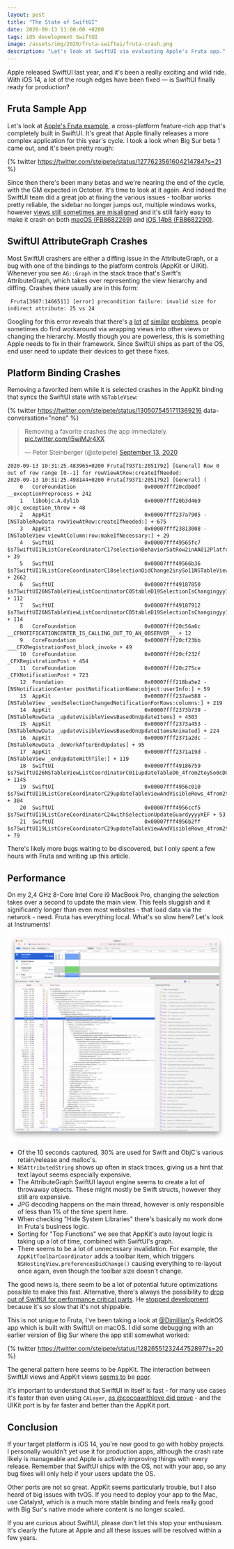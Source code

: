 ```yaml
---
layout: post
title: "The State of SwiftUI"
date: 2020-09-13 11:00:00 +0200
tags: iOS development SwiftUI
image: /assets/img/2020/fruta-swiftui/fruta-crash.png
description: "Let's look at SwiftUI via evaluating Apple's Fruta app."
---
```


<style type="text/css">
div.post-content > img:first-child { display:none; }
</style>

Apple released SwiftUI last year, and it's been a really exciting and wild ride. With iOS 14, a lot of the rough edges have been fixed — is SwiftUI finally ready for production?

## Fruta Sample App

Let's look at [Apple's Fruta example](https://developer.apple.com/documentation/app_clips/fruta_building_a_feature-rich_app_with_swiftui), a cross-platform feature-rich app that's completely built in SwiftUI. It's great that Apple finally releases a more complex application for this year's cycle. I took a look when Big Sur beta 1 came out, and it's been pretty rough:

{% twitter https://twitter.com/steipete/status/1277623561604214784?s=21 %}

Since then there's been many betas and we're nearing the end of the cycle, with the GM expected in October. It's time to look at it again. And indeed the SwiftUI team did a great job at fixing the various issues - toolbar works pretty reliable, the sidebar no longer jumps out, multiple windows works, however [views still sometimes are misaligned](https://twitter.com/steipete/status/1305054121523916806?s=21) and it's still fairly easy to make it crash on both [macOS (FB8682269)](https://twitter.com/steipete/status/1305051342596177921?s=21) and [iOS 14b8 (FB8682290)](https://twitter.com/steipete/status/1305052083989684224?s=21).

## SwiftUI AttributeGraph Crashes

Most SwiftUI crashers are either a diffing issue in the AttributeGraph, or a bug with one of the bindings to the platform controls (AppKit or UIKit). Whenever you see `AG::Graph` in the stack trace that's Swift's AttributeGraph, which takes over representing the view hierarchy and diffing. Crashes there usually are in this form:

```
 Fruta[3607:1466511] [error] precondition failure: invalid size for indirect attribute: 25 vs 24
```

Googling for this error reveals that there's [a](https://github.com/fermoya/SwiftUIPager/issues/60) [lot](https://developer.apple.com/forums/thread/129171) [of](https://stackoverflow.com/questions/58304009/how-to-debug-precondition-failure-in-xcode) [similar](https://www.reddit.com/r/SwiftUI/comments/fosrbf/precondition_failure_invalid_input_index/) [problems](https://twitter.com/steipete/status/1258762457805455361), people sometimes do find workaround via wrapping views into other views or changing the hierarchy. Mostly though you are powerless, this is something Apple needs to fix in their framework. Since SwiftUI ships as part of the OS, end user need to update their devices to get these fixes.

## Platform Binding Crashes

Removing a favorited item while it is selected crashes in the AppKit binding that syncs the SwiftUI state with `NSTableView`:

{% twitter https://twitter.com/steipete/status/1305075451711369216 data-conversation="none" %}

<blockquote class="twitter-tweet" data-conversation="none" data-dnt="true"><p lang="en" dir="ltr">Removing a favorite crashes the app immediately. <a href="https://t.co/i5wiMJr4XX">pic.twitter.com/i5wiMJr4XX</a></p>&mdash; Peter Steinberger (@steipete) <a href="https://twitter.com/steipete/status/1305075451711369216?ref_src=twsrc%5Etfw">September 13, 2020</a></blockquote> <script async src="https://platform.twitter.com/widgets.js" charset="utf-8"></script>

```
2020-09-13 10:31:25.483965+0200 Fruta[79371:2051792] [General] Row 0 out of row range [0--1] for rowViewAtRow:createIfNeeded:
2020-09-13 10:31:25.498144+0200 Fruta[79371:2051792] [General] (
	0   CoreFoundation                      0x00007fff20cdb0df __exceptionPreprocess + 242
	1   libobjc.A.dylib                     0x00007fff20b3d469 objc_exception_throw + 48
	2   AppKit                              0x00007fff237a7905 -[NSTableRowData rowViewAtRow:createIfNeeded:] + 675
	3   AppKit                              0x00007fff23813008 -[NSTableView viewAtColumn:row:makeIfNecessary:] + 29
	4   SwiftUI                             0x00007fff49565fc7 $s7SwiftUI19ListCoreCoordinatorC17selectionBehavior5atRow2inAA012PlatformItemC0V0L0V09SelectionG0VSgSi_So11NSTableViewCtF + 39
	5   SwiftUI                             0x00007fff49566b36 $s7SwiftUI19ListCoreCoordinatorC18selectionDidChange2inySo11NSTableViewC_tF + 2662
	6   SwiftUI                             0x00007fff49187850 $s7SwiftUI26NSTableViewListCoordinatorC05tableD19SelectionIsChangingyy10Foundation12NotificationVFTm + 112
	7   SwiftUI                             0x00007fff49187912 $s7SwiftUI26NSTableViewListCoordinatorC05tableD19SelectionIsChangingyy10Foundation12NotificationVFToTm + 114
	8   CoreFoundation                      0x00007fff20c56a6c __CFNOTIFICATIONCENTER_IS_CALLING_OUT_TO_AN_OBSERVER__ + 12
	9   CoreFoundation                      0x00007fff20cf23bb ___CFXRegistrationPost_block_invoke + 49
	10  CoreFoundation                      0x00007fff20cf232f _CFXRegistrationPost + 454
	11  CoreFoundation                      0x00007fff20c275ce _CFXNotificationPost + 723
	12  Foundation                          0x00007fff218ba5e2 -[NSNotificationCenter postNotificationName:object:userInfo:] + 59
	13  AppKit                              0x00007fff237ae588 -[NSTableView _sendSelectionChangedNotificationForRows:columns:] + 219
	14  AppKit                              0x00007fff2373b739 -[NSTableRowData _updateVisibleViewsBasedOnUpdateItems] + 4503
	15  AppKit                              0x00007fff2373a453 -[NSTableRowData _updateVisibleViewsBasedOnUpdateItemsAnimated] + 224
	16  AppKit                              0x00007fff2371a2dc -[NSTableRowData _doWorkAfterEndUpdates] + 95
	17  AppKit                              0x00007fff2371a19d -[NSTableView _endUpdateWithTile:] + 119
	18  SwiftUI                             0x00007fff49186759 $s7SwiftUI26NSTableViewListCoordinatorC011updateTableD0_4from2toySo0cD0C_xxtF + 1145
	19  SwiftUI                             0x00007fff4956c010 $s7SwiftUI19ListCoreCoordinatorC29updateTableViewAndVisibleRows_4from2toySo07NSTableH0C_xxtFyyXEfU_ + 304
	20  SwiftUI                             0x00007fff4956ccf5 $s7SwiftUI19ListCoreCoordinatorC24withSelectionUpdateGuardyyyyXEF + 53
	21  SwiftUI                             0x00007fff4956b2ff $s7SwiftUI19ListCoreCoordinatorC29updateTableViewAndVisibleRows_4from2toySo07NSTableH0C_xxtF + 79
```

There's likely more bugs waiting to be discovered, but I only spent a few hours with Fruta and writing up this article.

## Performance

On my 2,4 GHz 8-Core Intel Core i9 MacBook Pro, changing the selection takes over a second to update the main view. This feels sluggish and it significantly longer than even most websites - that load data via the network - need. Fruta has everything local. What's so slow here? Let's look at Instruments!

![](/assets/img/2020/fruta-swiftui/instruments.png)

* Of the 10 seconds captured, 30% are used for Swift and ObjC's various retain/release and malloc's.
* `NSAttributedString` shows up often in stack traces, giving us a hint that text layout seems especially expensive.
* The AttributeGraph SwiftUI layout engine seems to create a lot of throwaway objects. These might mostly be Swift structs, however they still are expensive.
* JPG decoding happens on the main thread, however is only responsible of less than 1% of the time spent here.
* When checking "Hide System Libraries" there's basically no work done in Fruta's business logic. 
* Sorting for "Top Functions" we see that AppKit's auto layout logic is taking up a lot of time, combined with SwiftUI's graph.
* There seems to be a lot of unnecessary invalidation. For example, the `AppKitToolbarCoordinator` adds a toolbar item, which triggers `NSHostingView.preferencesDidChange()` causing everything to re-layout once again, even though the toolbar size doesn't change.

The good news is, there seem to be a lot of potential future optimizations possible to make this fast. Alternative, there's always the possibility to [drop out of SwiftUI for performance critical parts](https://twitter.com/noahsark769/status/1304938866999046144?s=21). He [stopped development](https://twitter.com/Dimillian/status/1301802048824979456) because it's so slow that it's not shippable.

This is not unique to Fruta, I've been taking a look at [@Dimillian's](https://twitter.com/Dimillian) RedditOS app which is built with SwiftUI on macOS. I did some debugging with an earlier version of Big Sur where the app still somewhat worked:

{% twitter https://twitter.com/steipete/status/1282655123244752897?s=20 %}

The general pattern here seems to be AppKit. The interaction between SwiftUI views and AppKit views [seems to](https://twitter.com/fcbunn/status/1259078251340800000) be [poor](https://twitter.com/stuartcarnie/status/1301895206875181056).

It's important to understand that SwiftUI in itself is fast - for many use cases it's faster than even using `CALayer`, [as 
@cocoawithlove did prove](https://twitter.com/cocoawithlove/status/1143859576661393408) - and the UIKit port is by far faster and better than the AppKit port.

## Conclusion

If your target platform is iOS 14, you're now good to go with hobby projects. I personally wouldn't yet use it for production apps, although the crash rate likely is manageable and Apple is actively improving things with every release. Remember that SwiftUI ships with the OS, not with your app, so any bug fixes will only help if your users update the OS.

Other ports are not so great. AppKit seems particularly trouble, but I also heard of big issues with tvOS. If you need to deploy your app to the Mac, use Catalyst, which is a much more stable binding and feels really good with Big Sur's native mode where content is no longer scaled.

If you are curious about SwiftUI, please don't let this stop your enthusiasm. It's clearly the future at Apple and all these issues will be resolved within a few years.